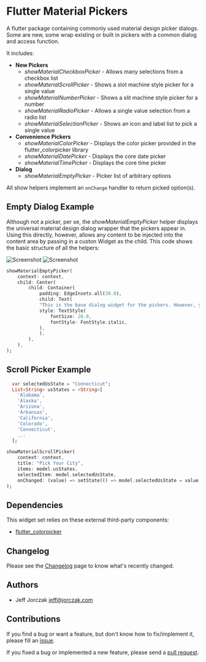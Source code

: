 # Flutter Material Pickers

A flutter package containing commonly used material design picker dialogs. Some are new, some wrap existing or built in pickers with a common dialog and access function.

It includes:

- **New Pickers**
  - _showMaterialCheckboxPicker_ - Allows many selections from a checkbox list
  - _showMaterialScrollPicker_ - Shows a slot machine style picker for a single value
  - _showMaterialNumberPicker_ - Shows a slit machine style picker for a number
  - _showMaterialRadioPicker_ - Allows a single value selection from a radio list
  - _showMaterialSelectionPicker_ - Shows an icon and label list to pick a single value
- **Convenience Pickers**
  - _showMaterialColorPicker_ - Displays the color picker provided in the flutter_colorpicker library
  - _showMaterialDatePicker_ - Displays the core date picker
  - _showMaterialTimePicker_ - Displays the core time picker
- **Dialog**
  - _showMaterialEmptyPicker_ - Picker list of arbitrary options

All show helpers implement an `onChange` handler to return picked option(s).

## Empty Dialog Example

Although not a picker, per se, the _showMaterialEmptyPicker_ helper displays the universal material design dialog wrapper that the pickers appear in. Using this directly, however, allows any content to be injected into the content area by passing in a custon Widget as the child. This code shows the basic structure of all the helpers:

![Screenshot](https://github.com/codegrue/flutter_material_pickers/blob/master/images/show_empty_picker-l.png)
![Screenshot](https://github.com/codegrue/flutter_material_pickers/blob/master/images/show_empty_picker-d.png)

```dart
showMaterialEmptyPicker(
    context: context,
    child: Center(
        child: Container(
            padding: EdgeInsets.all(30.0),
            child: Text(
            "This is the base dialog widget for the pickers. However, you can place any content here you desire.",
            style: TextStyle(
                fontSize: 20.0,
                fontStyle: FontStyle.italic,
            ),
            ),
        ),
    ),
);
```

## Scroll Picker Example

```dart
  var selectedUsState = "Connecticut";
  List<String> usStates = <String>[
    'Alabama',
    'Alaska',
    'Arizona',
    'Arkansas',
    'California',
    'Colorado',
    'Connecticut',
    ...
  ];

showMaterialScrollPicker(
    context: context,
    title: "Pick Your City",
    items: model.usStates,
    selectedItem: model.selectedUsState,
    onChanged: (value) => setState(() => model.selectedUsState = value),
);
```

## Dependencies

This widget set relies on these external third-party components:

- [flutter_colorpicker](https://pub.dartlang.org/packages/flutter_colorpicker)

## Changelog

Please see the [Changelog](https://github.com/codegrue/flutter_material_pickers/blob/master/CHANGELOG.md) page to know what's recently changed.

## Authors

- Jeff Jorczak <jeff@jorczak.com>

## Contributions

If you find a bug or want a feature, but don't know how to fix/implement it, please fill an [issue](https://github.com/codegrue/flutter_material_pickers/issues).

If you fixed a bug or implemented a new feature, please send a [pull request](https://github.com/codegrue/flutter_material_pickers/pulls).
